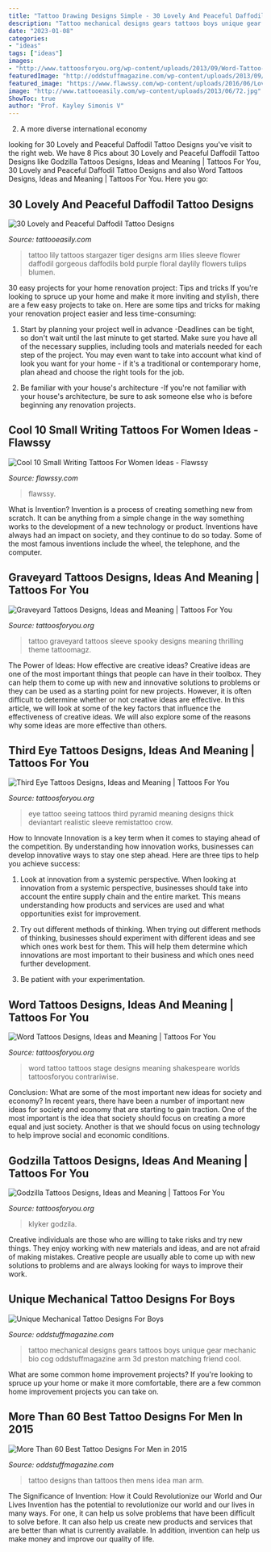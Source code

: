 ```yaml
---
title: "Tattoo Drawing Designs Simple - 30 Lovely And Peaceful Daffodil Tattoo Designs"
description: "Tattoo mechanical designs gears tattoos boys unique gear mechanic bio cog oddstuffmagazine arm 3d preston matching friend cool"
date: "2023-01-08"
categories:
- "ideas"
tags: ["ideas"]
images:
- "http://www.tattoosforyou.org/wp-content/uploads/2013/09/Word-Tattoo-768x1024.jpg"
featuredImage: "http://oddstuffmagazine.com/wp-content/uploads/2013/09/Bio-mechanical-Tattoo-17-600x800.jpg"
featured_image: "https://www.flawssy.com/wp-content/uploads/2016/06/Love-Infinity-Tattoo-with-Name.jpg"
image: "http://www.tattooeasily.com/wp-content/uploads/2013/06/72.jpg"
ShowToc: true
author: "Prof. Kayley Simonis V"
---
```



2. A more diverse international economy 

	

		
looking for 30 Lovely and Peaceful Daffodil Tattoo Designs you've visit to the right web. We have 8 Pics about 30 Lovely and Peaceful Daffodil Tattoo Designs like Godzilla Tattoos Designs, Ideas and Meaning | Tattoos For You, 30 Lovely and Peaceful Daffodil Tattoo Designs and also Word Tattoos Designs, Ideas and Meaning | Tattoos For You. Here you go:
		
    
## 30 Lovely And Peaceful Daffodil Tattoo Designs

<img loading=lazy src="http://www.tattooeasily.com/wp-content/uploads/2013/06/72.jpg" onerror="this.onerror=null;this.src='https://tse2.mm.bing.net/th?id=OIP.WGg0oDOBgxpe91A_UlXC5QHaJ3&amp;pid=15.1';" alt="30 Lovely and Peaceful Daffodil Tattoo Designs">

_Source: tattooeasily.com_

>tattoo lily tattoos stargazer tiger designs arm lilies sleeve flower daffodil gorgeous daffodils bold purple floral daylily flowers tulips blumen. 

	

30 easy projects for your home renovation project: Tips and tricks
If you're looking to spruce up your home and make it more inviting and stylish, there are a few easy projects to take on. Here are some tips and tricks for making your renovation project easier and less time-consuming:
1. Start by planning your project well in advance -Deadlines can be tight, so don't wait until the last minute to get started. Make sure you have all of the necessary supplies, including tools and materials needed for each step of the project. You may even want to take into account what kind of look you want for your home - if it's a traditional or contemporary home, plan ahead and choose the right tools for the job.

2. Be familiar with your house's architecture -If you're not familiar with your house's architecture, be sure to ask someone else who is before beginning any renovation projects.

    
## Cool 10 Small Writing Tattoos For Women Ideas - Flawssy

<img loading=lazy src="https://www.flawssy.com/wp-content/uploads/2016/06/Love-Infinity-Tattoo-with-Name.jpg" onerror="this.onerror=null;this.src='https://tse4.mm.bing.net/th?id=OIP.kWrK-o4soXqpXyuW4OyLpwHaNK&amp;pid=15.1';" alt="Cool 10 Small Writing Tattoos For Women Ideas - Flawssy">

_Source: flawssy.com_

>flawssy. 

	

What is Invention?
Invention is a process of creating something new from scratch. It can be anything from a simple change in the way something works to the development of a new technology or product. Inventions have always had an impact on society, and they continue to do so today. Some of the most famous inventions include the wheel, the telephone, and the computer.

    
## Graveyard Tattoos Designs, Ideas And Meaning | Tattoos For You

<img loading=lazy src="https://www.tattoosforyou.org/wp-content/uploads/2016/03/Graveyard-Tattoo-Images.jpg" onerror="this.onerror=null;this.src='https://tse3.mm.bing.net/th?id=OIP.2zn3AE64zYeX7MgTR_Q47QHaJ3&amp;pid=15.1';" alt="Graveyard Tattoos Designs, Ideas and Meaning | Tattoos For You">

_Source: tattoosforyou.org_

>tattoo graveyard tattoos sleeve spooky designs meaning thrilling theme tattoomagz. 

	

The Power of Ideas: How effective are creative ideas?
Creative ideas are one of the most important things that people can have in their toolbox. They can help them to come up with new and innovative solutions to problems or they can be used as a starting point for new projects. However, it is often difficult to determine whether or not creative ideas are effective. In this article, we will look at some of the key factors that influence the effectiveness of creative ideas. We will also explore some of the reasons why some ideas are more effective than others.

    
## Third Eye Tattoos Designs, Ideas And Meaning | Tattoos For You

<img loading=lazy src="http://www.tattoosforyou.org/wp-content/uploads/2016/05/Third-Eye-Pyramid-Tattoo.jpg" onerror="this.onerror=null;this.src='https://tse3.mm.bing.net/th?id=OIP.BKbHQEVk-kCw1qY2-ywgnAHaLJ&amp;pid=15.1';" alt="Third Eye Tattoos Designs, Ideas and Meaning | Tattoos For You">

_Source: tattoosforyou.org_

>eye tattoo seeing tattoos third pyramid meaning designs thick deviantart realistic sleeve remistattoo crow. 

	

How to Innovate
Innovation is a key term when it comes to staying ahead of the competition. By understanding how innovation works, businesses can develop innovative ways to stay one step ahead. Here are three tips to help you achieve success:
1. Look at innovation from a systemic perspective. When looking at innovation from a systemic perspective, businesses should take into account the entire supply chain and the entire market. This means understanding how products and services are used and what opportunities exist for improvement.

2. Try out different methods of thinking. When trying out different methods of thinking, businesses should experiment with different ideas and see which ones work best for them. This will help them determine which innovations are most important to their business and which ones need further development.

3. Be patient with your experimentation.

    
## Word Tattoos Designs, Ideas And Meaning | Tattoos For You

<img loading=lazy src="http://www.tattoosforyou.org/wp-content/uploads/2013/09/Word-Tattoo-768x1024.jpg" onerror="this.onerror=null;this.src='https://tse4.mm.bing.net/th?id=OIP.a9B56tqR48Ijfq0lV76OYgHaJ4&amp;pid=15.1';" alt="Word Tattoos Designs, Ideas and Meaning | Tattoos For You">

_Source: tattoosforyou.org_

>word tattoo tattoos stage designs meaning shakespeare worlds tattoosforyou contrariwise. 

	

Conclusion: What are some of the most important new ideas for society and economy?
In recent years, there have been a number of important new ideas for society and economy that are starting to gain traction. One of the most important is the idea that society should focus on creating a more equal and just society. Another is that we should focus on using technology to help improve social and economic conditions.

    
## Godzilla Tattoos Designs, Ideas And Meaning | Tattoos For You

<img loading=lazy src="https://www.tattoosforyou.org/wp-content/uploads/2016/02/Godzilla-Tribal-Tattoo.jpg" onerror="this.onerror=null;this.src='https://tse2.mm.bing.net/th?id=OIP.xCQFhvsG7Oe2vmw7-UtFSAHaJ4&amp;pid=15.1';" alt="Godzilla Tattoos Designs, Ideas and Meaning | Tattoos For You">

_Source: tattoosforyou.org_

>klyker godzila. 

	

Creative individuals are those who are willing to take risks and try new things. They enjoy working with new materials and ideas, and are not afraid of making mistakes. Creative people are usually able to come up with new solutions to problems and are always looking for ways to improve their work.

    
## Unique Mechanical Tattoo Designs For Boys

<img loading=lazy src="http://oddstuffmagazine.com/wp-content/uploads/2013/09/Bio-mechanical-Tattoo-17-600x800.jpg" onerror="this.onerror=null;this.src='https://tse1.mm.bing.net/th?id=OIP.Cq8GqEJu2NFrPkgzWhJMCgHaJ4&amp;pid=15.1';" alt="Unique Mechanical Tattoo Designs For Boys">

_Source: oddstuffmagazine.com_

>tattoo mechanical designs gears tattoos boys unique gear mechanic bio cog oddstuffmagazine arm 3d preston matching friend cool. 

	

What are some common home improvement projects?
If you're looking to spruce up your home or make it more comfortable, there are a few common home improvement projects you can take on.

    
## More Than 60 Best Tattoo Designs For Men In 2015

<img loading=lazy src="http://oddstuffmagazine.com/wp-content/uploads/2013/09/Best-tattoo-designs-for-Men-24-421x800.jpg" onerror="this.onerror=null;this.src='https://tse4.mm.bing.net/th?id=OIP.SF5qB5LXn8Nggv4b1Gq7jQAAAA&amp;pid=15.1';" alt="More Than 60 Best Tattoo Designs For Men in 2015">

_Source: oddstuffmagazine.com_

>tattoo designs than tattoos then mens idea man arm. 

	

The Significance of Invention: How it Could Revolutionize our World and Our Lives
Invention has the potential to revolutionize our world and our lives in many ways. For one, it can help us solve problems that have been difficult to solve before. It can also help us create new products and services that are better than what is currently available. In addition, invention can help us make money and improve our quality of life.

